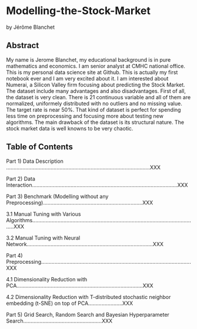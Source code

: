 # Modelling-the-Stock-Market
 
by Jérôme Blanchet
 
## Abstract
 
My name is Jerome Blanchet, my educational background is in pure mathematics and economics. I am senior analyst at CMHC national office. This is my personal data science site at Github. This is actually my first notebook ever and I am very excited about it. I am interested about Numerai, a Silicon Valley firm focusing about predicting the Stock Market. The dataset include many advantages and also disadvantages. First of all, the dataset is very clean. There is 21 continuous variable and all of them are normalized, uniformely distributed with no outliers and no missing value. The target rate is near 50%. That kind of dataset is perfect for spending less time on preprocessing and focusing more about testing new algorithms. The main drawback of the dataset is its structural nature. The stock market data is well knowns to be very chaotic.
 
## Table of Contents
Part 1) Data Description .................................................................................................XXX
 
Part 2) Data Interaction..................................................................................................XXX
 
Part 3) Benchmark (Modelling without any Preprocessing)...................................................................XXX
 
3.1 Manual Tuning with Various Algorithms................................................................................................................XXX
 
3.2 Manual Tuning with Neural Network.....................................................................................XXX
 
Part 4) Preprocessing.....................................................................................................XXX
 
4.1 Dimensionality Reduction with PCA.....................................................................................XXX
 
4.2 Dimensionality Reduction with T-distributed stochastic neighbor embedding (t-SNE) on top of PCA.......................XXX

Part 5) Grid Search, Random Search and Bayesian Hyperparameter Search.....................................................XXX
